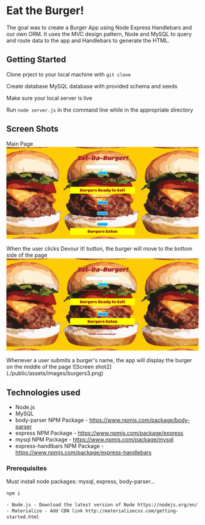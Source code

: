 # Eat the Burger!

The goal was to create a Burger App using Node Express Handlebars and our own ORM. It uses the MVC design pattern, Node and MySQL to query and route data to the app and Handlebars to generate the HTML.

## Getting Started

Clone prject to your local machine with ```git clone```

Create database MySQL database with provided schema and seeds

Make sure your local server is live

Run ```node server.js``` in the command line while in the appropriate directory



## Screen Shots
Main Page <br>
![Screen shot](public/assets/images/burgers1.png)

When the user clicks Devour it! button, the burger will move to the bottom side of the page <br>
![Screen shot2](./public/assets/images/burgers2.png)

Whenever a user submits a burger's name, the app will display the burger on the middle of the page 
![Screen shot2] <br>(./public/assets/images/burgers3.png)


## Technologies used

- Node.js
- MySQL
- body-parser NPM Package - https://www.npmjs.com/package/body-parser
- express NPM Package - https://www.npmjs.com/package/express
- mysql NPM Package - https://www.npmjs.com/package/mysql
- express-handlbars NPM Package - https://www.npmjs.com/package/express-handlebars


### Prerequisites

Must install node packages: mysql, express, body-parser...

```
npm i
```
```
- Node.js - Download the latest version of Node https://nodejs.org/en/
- Materialize - Add CDN link http://materializecss.com/getting-started.html
```



